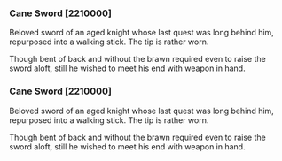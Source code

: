 ### Cane Sword [2210000]

Beloved sword of an aged knight whose last quest was long behind him, repurposed into a walking stick. The tip is rather worn.

Though bent of back and without the brawn required even to raise the sword aloft, still he wished to meet his end with weapon in hand.### Cane Sword [2210000]

Beloved sword of an aged knight whose last quest was long behind him, repurposed into a walking stick. The tip is rather worn.

Though bent of back and without the brawn required even to raise the sword aloft, still he wished to meet his end with weapon in hand.